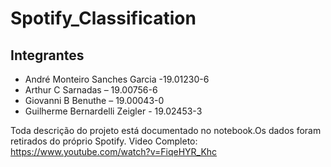 # Spotify_Classification

## Integrantes
- André Monteiro Sanches Garcia -19.01230-6
- Arthur C Sarnadas – 19.00756-6
- Giovanni B Benuthe – 19.00043-0
- Guilherme Bernardelli Zeigler - 19.02453-3  
  
Toda descrição do projeto está documentado no notebook.Os dados foram retirados do próprio Spotify.
Video Completo: https://www.youtube.com/watch?v=FiqeHYR_Khc
